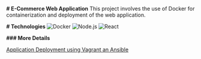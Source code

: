 **# E-Commerce Web Application**
This project involves the use of Docker for containerization and deployment of the web application.

**# Technologies**
![Docker](__https://img.shields.io/badge/Docker-Containerized-blue__)
![Node.js](__https://img.shields.io/badge/Backend-Node.js-green__)
![React](__https://img.shields.io/badge/Frontend-React-61DAFB__)

**### More Details**

[Application Deployment using Vagrant an Ansible](./VagrantandAnsible.md)
